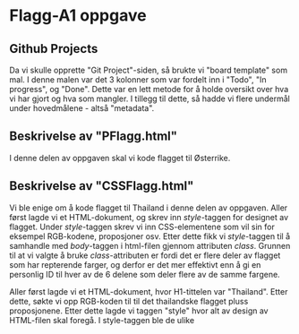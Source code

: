 # Flagg-A1 oppgave

## Github Projects


Da vi skulle opprette "Git Project"-siden, så brukte vi "board template" som mal. I denne malen var det 3 kolonner som var fordelt inn i "Todo", "In progress", og "Done". Dette var en lett metode for å holde oversikt over hva vi har gjort og hva som mangler. I tillegg til dette, så hadde vi flere undermål under hovedmålene - altså "metadata".

## Beskrivelse av "PFlagg.html"

I denne delen av oppgaven skal vi kode flagget til Østerrike. 





## Beskrivelse av "CSSFlagg.html"

Vi ble enige om å kode flagget til Thailand i denne delen av oppgaven. Aller først lagde vi et HTML-dokument, og skrev inn *style*-taggen for designet av flagget. Under *style*-taggen skrev vi inn CSS-elementene som vil sin for eksempel RGB-kodene, proposjoner osv. Etter dette fikk vi  *style*-taggen til å samhandle med *body*-taggen i html-filen gjennom attributen *class*. Grunnen til at vi valgte å bruke *class*-attributen er fordi det er flere deler av flagget som har repterende farger, og derfor er det mer effektivt enn å gi en personlig ID til hver av de 6 delene som deler flere av de samme fargene.

Aller først lagde vi et HTML-dokument, hvor H1-tittelen var "Thailand". Etter dette, søkte vi opp RGB-koden til til det thailandske flagget pluss proposjonene. Etter dette lagde vi taggen "style" hvor alt av design av HTML-filen skal foregå. I style-taggen ble de ulike 


